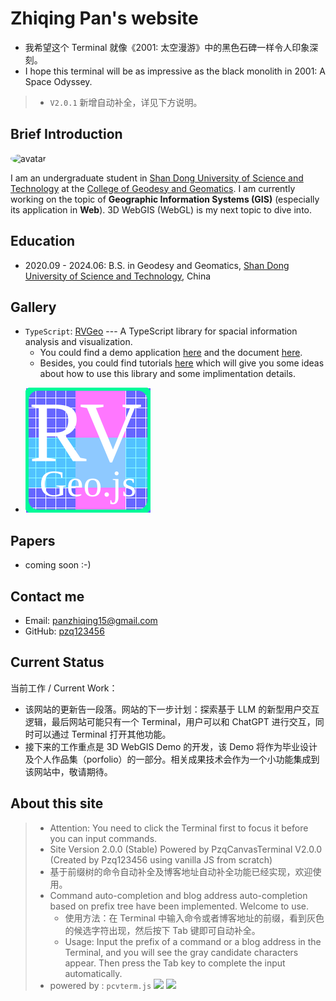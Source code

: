 # Zhiqing Pan's website

- 我希望这个 Terminal 就像《2001: 太空漫游》中的黑色石碑一样令人印象深刻。
- I hope this terminal will be as impressive as the black monolith in 2001: A Space Odyssey.

> - `V2.0.1` 新增自动补全，详见下方说明。
## Brief Introduction

<img src="https://avatars.githubusercontent.com/u/82391775?v=4" width="100" height="100" alt="avatar" style="margin-right: 10px; border-radius: 50%;">

I am an undergraduate student in [Shan Dong University of Science and Technology](https://en.sdust.edu.cn) at the [College of Geodesy and Geomatics](https://gc.sdust.edu.cn/). I am currently working on the topic of **Geographic Information Systems (GIS)** (especially its application in **Web**). 3D WebGIS (WebGL) is my next topic to dive into.

## Education
- 2020.09 - 2024.06: B.S. in Geodesy and Geomatics, [Shan Dong University of Science and Technology](https://en.sdust.edu.cn), China

## Gallery
* `TypeScript`: [RVGeo](https://github.com/pzq123456/RVGeo) --- A TypeScript library for spacial information analysis and visualization. 
  * You could find a demo application [here](https://pzq123456.github.io/RVGeo/dist/index.html) and the document [here](https://pzq123456.github.io/RVGeo/). 
  * Besides, you could find tutorials [here](https://pzq123456.github.io/RVGeo/tutorials/) which will give you some ideas about how to use this library and some implimentation details.
- ![](imgs/logo.svg)

## Papers
- coming soon :-)

## Contact me
- Email: panzhiqing15@gmail.com
- GitHub: [pzq123456](https://github.com/pzq123456)

## Current Status
当前工作 / Current Work：
- 该网站的更新告一段落。网站的下一步计划：探索基于 LLM 的新型用户交互逻辑，最后网站可能只有一个 Terminal，用户可以和 ChatGPT 进行交互，同时可以通过 Terminal 打开其他功能。
- 接下来的工作重点是 3D WebGIS Demo 的开发，该 Demo 将作为毕业设计及个人作品集（porfolio）的一部分。相关成果技术会作为一个小功能集成到该网站中，敬请期待。

## About this site
> - Attention: You need to click the Terminal first to focus it before you can input commands.
> - Site Version 2.0.0 (Stable) Powered by PzqCanvasTerminal V2.0.0 (Created by Pzq123456 using vanilla JS from scratch)
> - 基于前缀树的命令自动补全及博客地址自动补全功能已经实现，欢迎使用。
> - Command auto-completion and blog address auto-completion based on prefix tree have been implemented. Welcome to use.
>   - 使用方法：在 Terminal 中输入命令或者博客地址的前缀，看到灰色的候选字符出现，然后按下 Tab 键即可自动补全。
>   - Usage: Input the prefix of a command or a blog address in the Terminal, and you will see the gray candidate characters appear. Then press the Tab key to complete the input automatically.
> - powered by : `pcvterm.js`
  [![](https://img.shields.io/npm/v/pcvterm.svg?label=NPM&logo=npm&color=CB3837)](https://www.npmjs.com/package/pcvterm)
  [![](https://img.shields.io/npm/dm/pcvterm?label=Downloads&color=CB3837&logo=data%3Aimage%2Fpng%3Bbase64%2CiVBORw0KGgoAAAANSUhEUgAAABgAAAAYCAYAAADgdz34AAAABHNCSVQICAgIfAhkiAAAAAlwSFlzAAAAsQAAALEBxi1JjQAAABl0RVh0U29mdHdhcmUAd3d3Lmlua3NjYXBlLm9yZ5vuPBoAAAKoSURBVEiJ7ZZLTBNRFIb%2FedDS6UNKVQgZAkJTlJdACoZgGhKj0QSNwUVxIbrRhSaasCJh58atcaExkYXogoRISF2UxJVReYkWK6gTB9KK1bZjBQlMNcz0ujAlJe3QamSl%2F%2B7m3PP995w592aAbRaVy6bqanujycZeSa4TKlGXo2qvKIpStlw2FwOdjnG5zvFnS%2BuMAIDJoci3icHoLQB%2FxwAATDYWBSX5AADOwiZyzaNz3fin%2Bm%2FwDxhojSlTW19xgaXz9ACgqIpr05WkQOWb6dMNDVUHAUBJrP%2BY9S%2FcBpA2vpo3udHpeNx0sqiNrzExFEVQWm8Gq%2FtVsLysIPxeBgB8nFtVfZ7o2MspwZWJo9kiKSwf9Xujs9YSHfY4d2zAAYArYFHRbEEhr4ffK71VgsvHtDiMVmBlZUXRMeaRRd9qZ%2B0RmzXVAAASCsHA5XcLkWC8XQiFlrQ4W37kQCAQlhbXOwd7hVBCIZvg%2FlFpms6nnYFAILwVQ7OCpGKxWMRssIhRUT60r73QCACeawuSbyTWN%2FXkzYts%2BRtTVNfc9ojhOCtREsxaJHhRFMXxZMzvEz163V7H0%2Fuf%2BmhC6KBv7cbMjDCUCrLb7a3GorKbFEurqiwvvX7%2B7PAmp5YO93yPQEhXv5c4yivdmU7jbK0acLY57maKOcor3V39XtIjENLS4Z5PqyApmmHA6jkuE2R6XOjW6ARYPcfRTHrH0wxsNU5wFfarDcXFl7RgmZRnMO0urG3ewiChqgCQZ7HCdX2YB8D%2FjkGqiKqoaQbxr1%2BmPowO8Tv3HzCAYcDtKoEcDQGEgCviEZc%2Bg6hKVrj0aiL%2BfSk2mVynPhV0dVPLeZ3B2ApCkcoTZ4bnHw6cAoCy490Pgp57naBI1p%2BE9TV5bG5m8g4yvEvbop%2BZL%2FJtWVlNhAAAAABJRU5ErkJggg%3D%3D)](https://www.npmjs.com/package/pcvterm)